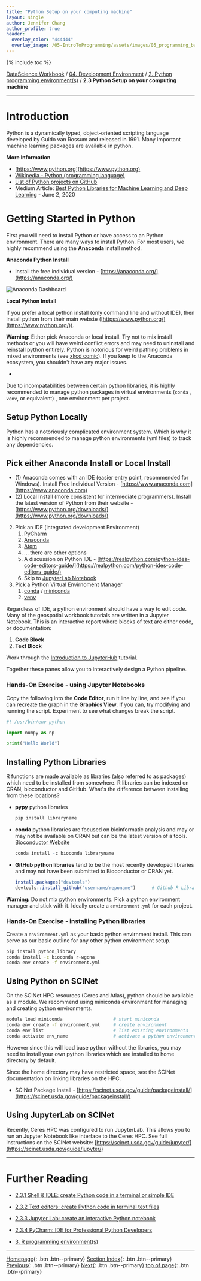 ```yaml
---
title: "Python Setup on your computing machine"
layout: single
author: Jennifer Chang
author_profile: true
header:
  overlay_color: "444444"
  overlay_image: /05-IntroToProgramming/assets/images/05_programming_banner.png
---
```


{% include toc %}

[DataScience Workbook](https://datascience.101workbook.org/) / [04. Development Environment](00-DevelopmentEnvironment-LandingPage.md) / [2. Python programming environment(s)](02-python-programming-environment.md) / **2.3 Python Setup on your computing machine**

---


# Introduction

Python is a dynamically typed, object-oriented scripting language developed by Guido van Rossum and released in 1991. Many important machine learning packages are available in python.

**More Information**

* [https://www.python.org](https://www.python.org)
* [Wikipedia - Python (programming language)](https://en.wikipedia.org/wiki/Python_(programming_language))
* [List of Python projects on GitHub](https://github.com/topics/python)
* Medium Article: [Best Python Libraries for Machine Learning and Deep Learning](https://medium.com/dataprophet/best-python-libraries-for-machine-learning-and-deep-learning-646936aa01af) - June 2, 2020

# Getting Started in Python

First you will need to install Python or have access to an Python environment. There are many ways to install Python. For most users, we highly recommend using the **Anaconda** install method.

**Anaconda Python Install**

* Install the free individual version - [https://anaconda.org/](https://anaconda.org/)

![Anaconda Dashboard](../assets/images/03-Anaconda.png)

**Local Python Install**

If you prefer a local python install (only command line and without IDE), then install python from their main webste ([https://www.python.org/](https://www.python.org/)).

**Warning:** Either pick Anaconda or local install. Try not to mix install methods or you will have weird conflict errors and may need to uninstall and reinstall python entirely. Python is notorious for weird pathing problems in mixed environments (see [xkcd comic](https://xkcd.com/1987/)). If you keep to the Anaconda ecosystem, you shouldn't have any major issues.

*




Due to incompatabilities between certain python libraries, it is highly recommended to manage python packages in virtual environments (`conda` , `venv`, or equivalent) , one environment per project.

## Setup Python Locally

Python has a notoriously complicated environment system. Which is why it is highly recommended to manage python environments (yml files) to track any dependencies.


## Pick either Anaconda Install or Local Install

* (1) Anaconda comes with an IDE (easier entry point, recommended for Windows). Install Free Individual Version - [https://www.anaconda.com](https://www.anaconda.com)
* (2) Local Install (more consistent for intermediate programmers). Install the latest version of Python from their website - [https://www.python.org/downloads/](https://www.python.org/downloads/)

2. Pick an IDE (integrated development Environment)
   1. [PyCharm](https://www.jetbrains.com/pycharm/)
   2. [Anaconda](https://www.anaconda.com/)
   3. [Atom](https://atom.io/)
   4. ... there are other options
   5. A discussion on Python IDE - [https://realpython.com/python-ides-code-editors-guide/](https://realpython.com/python-ides-code-editors-guide/)
   6. Skip to [JupyterLab Notebook](https://jupyter.org/install)
3. Pick a Python Virtual Envirnoment Manager
   1. [conda](https://docs.conda.io/projects/conda/en/latest/) / [miniconda](https://docs.conda.io/en/latest/miniconda.html)
   2. [venv](https://docs.python.org/3/library/venv.html)

Regardless of IDE, a python environment should have a way to edit code. Many of the geospatial workbook tutorials are written in a Jupyter Notebook. This is an interactive report where blocks of text are either code, or documentation:

1. **Code Block**
2. **Text Block**

Work through the [Introduction to JupyterHub](intro-to-jupyterhub.md) tutorial.

Together these panes allow you to interactively design a Python pipeline.

### Hands-On Exercise - using Jupyter Notebooks

Copy the following into the **Code Editor**, run it line by line, and see if you can recreate the graph in the **Graphics View**.  If you can, try modifying and running the script. Experiment to see what changes break the script.

```python
#! /usr/bin/env python

import numpy as np

print("Hello World")
```

## Installing Python Libraries

R functions are made available as libraries (also referred to as packages) which need to be installed from somewhere. R libraries can be indexed on CRAN, bioconductor and GitHub. What's the difference between installing from these locations?

* **pypy** python libraries

  ```bash
  pip install libraryname
  ```

* **conda** python libraries are focused on bioinformatic analysis and may or may not be available on CRAN but can be the latest version of a tools. [Bioconductor Website](https://www.bioconductor.org/install/)

  ```R
  conda install -c bioconda libraryname
  ```

* **GitHub python libraries** tend to be the most recently developed libraries and may not have been submitted to Bioconductor or CRAN yet.

  ```R
  install.packages("devtools")
  devtools::install_github("username/reponame")      # Github R Library name
  ```

**Warning:** Do not mix python environments. Pick a python environment manager and stick with it. Ideally create a `environment.yml` for each project.

### Hands-On Exercise - installing Python libraries

Create a `environment.yml` as your basic python envirnment install. This can serve as our basic outline for any other python environment setup.

```bash
pip install python_library
conda install -c bioconda r-wgcna
conda env create -f environment.yml
```

## Using Python on SCINet

On the SCINet HPC resources (Ceres and Atlas), python should be available as a module. We recommend using miniconda environment for managing and creating python environments.

```bash
module load miniconda                   # start miniconda
conda env create -f environment.yml     # create environment
conda env list                          # list existing environments
conda activate env_name                 # activate a python environment
```

However since this will load base python without the libraries, you may need to install your own python libraries which are installed to home directory by default.

Since the home directory may have restricted space, see the SCINet documentation on linking libraries on the HPC.

* SCINet Package Install - [https://scinet.usda.gov/guide/packageinstall/](https://scinet.usda.gov/guide/packageinstall/)

## Using JupyterLab on SCINet

Recently, Ceres HPC was configured to run JupyterLab. This allows you to run an Jupyter Notebook like interface to the Ceres HPC. See full instructions on the SCINet website: [https://scinet.usda.gov/guide/jupyter/](https://scinet.usda.gov/guide/jupyter/)


___
# Further Reading
* [2.3.1 Shell & IDLE: create Python code in a terminal or simple IDE](02B-python-terminal-shell.md)
* [2.3.2 Text editors: create Python code in terminal text files](02C-python-text-editor.md)
* [2.3.3 Jupyter Lab: create an interactive Python notebook](02D-python-jupyter-notebook.md)
* [2.3.4 PyCharm: IDE for Professional Python Developers](02E-python-pycharm-ide.md)


* [3. R programming environment(s)](03-r-programming-environment.md)

___

[Homepage](../index.md){: .btn  .btn--primary}
[Section Index](00-DevelopmentEnvironment-LandingPage){: .btn  .btn--primary}
[Previous](02A-python-online-jupyter-cola){: .btn  .btn--primary}
[Next](02B-python-terminal-shell){: .btn  .btn--primary}
[top of page](#introduction){: .btn  .btn--primary}
